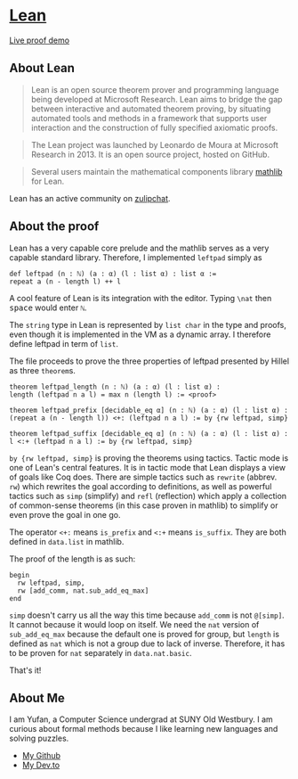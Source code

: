 # [Lean](https://leanprover.github.io)

[Live proof demo][lpd]

[lpd]: https://leanprover-community.github.io/lean-web-editor/#code=import%20data.nat.basic%0Aimport%20data.list%0Aopen%20list%0A%0Auniverses%20u%0Avariables%20%7B%CE%B1%20%3A%20Type%20u%7D%0A%0Adef%20leftpad%20%28n%20%3A%20%E2%84%95%29%20%28a%20%3A%20%CE%B1%29%20%28l%20%3A%20list%20%CE%B1%29%20%3A%20list%20%CE%B1%20%3A%3D%0Arepeat%20a%20%28n%20-%20length%20l%29%20%2B%2B%20l%0A%0A%23eval%20list.as_string%20%28leftpad%205%20'b'%20%28string.to_list%20%22ac%22%29%29%0A%0Atheorem%20leftpad_length%20%28n%20%3A%20%E2%84%95%29%20%28a%20%3A%20%CE%B1%29%20%28l%20%3A%20list%20%CE%B1%29%20%3A%20%0Alength%20%28leftpad%20n%20a%20l%29%20%3D%20max%20n%20%28length%20l%29%20%3A%3D%0Abegin%0A%20%20rw%20leftpad%2C%20simp%2C%0A%20%20rw%20%5Badd_comm%2C%20nat.sub_add_eq_max%5D%0Aend%0A%0Atheorem%20leftpad_prefix%20%5Bdecidable_eq%20%CE%B1%5D%20%28n%20%3A%20%E2%84%95%29%20%28a%20%3A%20%CE%B1%29%20%28l%20%3A%20list%20%CE%B1%29%20%3A%0A%28repeat%20a%20%28n%20-%20length%20l%29%29%20%3C%2B%3A%20%28leftpad%20n%20a%20l%29%20%3A%3D%20by%20%7Brw%20leftpad%2C%20simp%7D%0A%0Atheorem%20leftpad_suffix%20%5Bdecidable_eq%20%CE%B1%5D%20%28n%20%3A%20%E2%84%95%29%20%28a%20%3A%20%CE%B1%29%20%28l%20%3A%20list%20%CE%B1%29%20%3A%0Al%20%3C%3A%2B%20%28leftpad%20n%20a%20l%29%20%3A%3D%20by%20%7Brw%20leftpad%2C%20simp%7D

## About Lean

> Lean is an open source theorem prover and programming language being developed at Microsoft Research. 
> Lean aims to bridge the gap between interactive and automated theorem proving, by situating automated 
> tools and methods in a framework that supports user interaction and the construction of fully 
> specified axiomatic proofs.

> The Lean project was launched by Leonardo de Moura at Microsoft Research in 2013. It is an open source
> project, hosted on GitHub.

> Several users maintain the mathematical components library [mathlib] for Lean.

[mathlib]: https://github.com/leanprover-community/mathlib

Lean has an active community on [zulipchat](https://leanprover.zulipchat.com).

## About the proof

Lean has a very capable core prelude and the mathlib serves as a very capable standard library. 
Therefore, I implemented `leftpad` simply as

```lean
def leftpad (n : ℕ) (a : α) (l : list α) : list α :=
repeat a (n - length l) ++ l
```

A cool feature of Lean is its integration with the editor. Typing `\nat` then <kbd>space</kbd> would enter `ℕ`.

The `string` type in Lean is represented by `list char` in the type and proofs, even though it is implemented 
in the VM as a dynamic array. I therefore define leftpad in term of `list`.

The file proceeds to prove the three properties of leftpad presented by Hillel as three `theorem`s.

```lean
theorem leftpad_length (n : ℕ) (a : α) (l : list α) : 
length (leftpad n a l) = max n (length l) := <proof>

theorem leftpad_prefix [decidable_eq α] (n : ℕ) (a : α) (l : list α) :
(repeat a (n - length l)) <+: (leftpad n a l) := by {rw leftpad, simp}

theorem leftpad_suffix [decidable_eq α] (n : ℕ) (a : α) (l : list α) :
l <:+ (leftpad n a l) := by {rw leftpad, simp}
```

`by {rw leftpad, simp}` is proving the theorems using tactics. 
Tactic mode is one of Lean's central features. 
It is in tactic mode that Lean displays a view of goals like Coq does. 
There are simple tactics such as `rewrite` (abbrev. `rw`) which rewrites the goal according to definitions, 
as well as powerful tactics such as `simp` (simplify) and `refl` (reflection) which apply a collection of 
common-sense theorems (in this case proven in mathlib) to simplify or even prove the goal in one go.

The operator `<+:` means `is_prefix` and `<:+` means `is_suffix`. 
They are both defined in `data.list` in mathlib.

The proof of the length is as such:

```lean
begin
  rw leftpad, simp,
  rw [add_comm, nat.sub_add_eq_max]
end
```

`simp` doesn't carry us all the way this time because `add_comm` is not `@[simp]`.
It cannot because it would loop on itself.
We need the `nat` version of `sub_add_eq_max` because the default one is proved for group, 
but `length` is defined as `nat` which is not a group due to lack of inverse.
Therefore, it has to be proven for `nat` separately in `data.nat.basic`.

That's it!

## About Me

I am Yufan, a Computer Science undergrad at SUNY Old Westbury.
I am curious about formal methods because I like learning new languages and solving puzzles.

* [My Github](https://github.com/louy2)
* [My Dev.to](https://dev.to/louy2)
